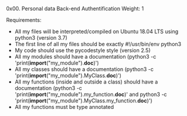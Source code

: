 0x00. Personal data Back-end Authentification Weight: 1

Requirements:

- All my files will be interpreted/compiled on Ubuntu 18.04 LTS using python3 (version 3.7)
- The first line of all my files should be exactly #!/usr/bin/env python3
- My code should use the pycodestyle style (version 2.5)
- All my modules should have a documentation (python3 -c 'print(__import__("my_module").__doc__)')
- All my classes should have a documentation (python3 -c 'print(__import__("my_module").MyClass.__doc__)')
- All my functions (inside and outside a class) should have a documentation (python3 -c 'print(__import__("my_module").my_function.__doc__)' and python3 -c 'print(__import__("my_module").MyClass.my_function.__doc__)')
- All my functions must be type annotated
